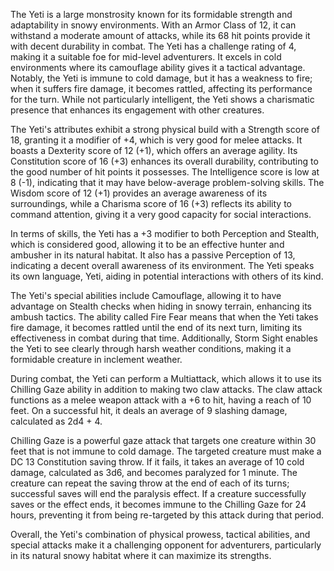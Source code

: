 The Yeti is a large monstrosity known for its formidable strength and adaptability in snowy environments. With an Armor Class of 12, it can withstand a moderate amount of attacks, while its 68 hit points provide it with decent durability in combat. The Yeti has a challenge rating of 4, making it a suitable foe for mid-level adventurers. It excels in cold environments where its camouflage ability gives it a tactical advantage. Notably, the Yeti is immune to cold damage, but it has a weakness to fire; when it suffers fire damage, it becomes rattled, affecting its performance for the turn. While not particularly intelligent, the Yeti shows a charismatic presence that enhances its engagement with other creatures. 

The Yeti's attributes exhibit a strong physical build with a Strength score of 18, granting it a modifier of +4, which is very good for melee attacks. It boasts a Dexterity score of 12 (+1), which offers an average agility. Its Constitution score of 16 (+3) enhances its overall durability, contributing to the good number of hit points it possesses. The Intelligence score is low at 8 (-1), indicating that it may have below-average problem-solving skills. The Wisdom score of 12 (+1) provides an average awareness of its surroundings, while a Charisma score of 16 (+3) reflects its ability to command attention, giving it a very good capacity for social interactions. 

In terms of skills, the Yeti has a +3 modifier to both Perception and Stealth, which is considered good, allowing it to be an effective hunter and ambusher in its natural habitat. It also has a passive Perception of 13, indicating a decent overall awareness of its environment. The Yeti speaks its own language, Yeti, aiding in potential interactions with others of its kind.

The Yeti's special abilities include Camouflage, allowing it to have advantage on Stealth checks when hiding in snowy terrain, enhancing its ambush tactics. The ability called Fire Fear means that when the Yeti takes fire damage, it becomes rattled until the end of its next turn, limiting its effectiveness in combat during that time. Additionally, Storm Sight enables the Yeti to see clearly through harsh weather conditions, making it a formidable creature in inclement weather.

During combat, the Yeti can perform a Multiattack, which allows it to use its Chilling Gaze ability in addition to making two claw attacks. The claw attack functions as a melee weapon attack with a +6 to hit, having a reach of 10 feet. On a successful hit, it deals an average of 9 slashing damage, calculated as 2d4 + 4.

Chilling Gaze is a powerful gaze attack that targets one creature within 30 feet that is not immune to cold damage. The targeted creature must make a DC 13 Constitution saving throw. If it fails, it takes an average of 10 cold damage, calculated as 3d6, and becomes paralyzed for 1 minute. The creature can repeat the saving throw at the end of each of its turns; successful saves will end the paralysis effect. If a creature successfully saves or the effect ends, it becomes immune to the Chilling Gaze for 24 hours, preventing it from being re-targeted by this attack during that period.

Overall, the Yeti's combination of physical prowess, tactical abilities, and special attacks make it a challenging opponent for adventurers, particularly in its natural snowy habitat where it can maximize its strengths.